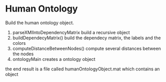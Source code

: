 Human Ontology 
==================

Build the human ontology object.
1. parseXMlIntoDependencyMatrix build a recursive object
2. buildDependecyMatrix() build the dependecy matrix, the labels and the colors
3. computeDistanceBetweenNodes() compute several distances between the nodes
4. ontologyMain  creates a ontology object 

the end result is a file called humanOntologyObject.mat which contains an object

